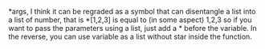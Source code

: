 *args, I think it can be regraded as a symbol that can disentangle a list into a list of number, that is *[1,2,3] is equal to
(in some aspect) 1,2,3 so if you want to pass the parameters using a list, just add a * before the variable.
In the reverse, you can use variable as a list without star inside the function.

